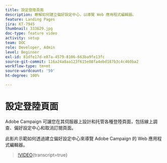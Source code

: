 ```yaml
---
title: 設定登陸頁面
description: 瞭解如何建立偏好設定中心，以導覽 Web 應用程式編輯器。
feature: Landing Pages
jira: KT-7945
thumbnail: 333629.jpg
doc-type: feature video
activity: setup
team: DOC
role: Developer, Admin
level: Beginner
exl-id: 81dfe17d-e87a-4579-8106-663ba9fe13fc
source-git-commit: 116a24a8aa123f615e08fa4ebd187b3c4c460ba2
workflow-type: tm+mt
source-wordcount: '59'
ht-degree: 100%

---
```


# 設定登陸頁面

Adobe Campaign 可讓您在其伺服器上設計和托管各種登陸頁面，包括線上調查、偏好設定中心和取消訂閱頁面。

此影片示範如何透過建立偏好設定中心來導覽 Adobe Campaign 的 Web 應用程式編輯器。

>[!VIDEO](https://video.tv.adobe.com/v/333629?quality=12&learn=on){transcript=true}
